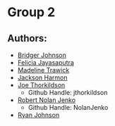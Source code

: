 # Group 2

## Authors:
- [Bridger Johnson](https://github.com/BridgerJ)
- [Felicia Jayasaputra](https://github.com/feliciajayasaputra)
- [Madeline Trawick](https://github.com/MadelineTrawick)
- [Jackson Harmon](https://github.com/Jcksnhrmn)
- [Joe Thorkildson](https://github.com/jthorkildson)
  - Github Handle: jthorkildson
- [Robert Nolan Jenko](https://github.com/NolanJenko)
  - Github Handle: NolanJenko
- [Ryan Johnson](https://github.com/itsryan1234)
